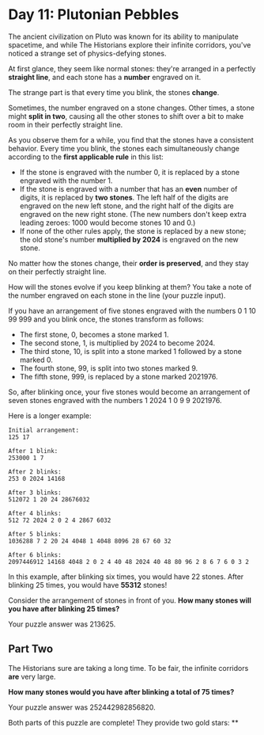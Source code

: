 # Day 11: Plutonian Pebbles

The ancient civilization on Pluto was known for its ability to manipulate spacetime, and while The Historians explore
their infinite corridors, you've noticed a strange set of physics-defying stones.

At first glance, they seem like normal stones: they're arranged in a perfectly **straight line**, and each stone has a
**number** engraved on it.

The strange part is that every time you blink, the stones **change**.

Sometimes, the number engraved on a stone changes. Other times, a stone might **split in two**, causing all the other
stones to shift over a bit to make room in their perfectly straight line.

As you observe them for a while, you find that the stones have a consistent behavior. Every time you blink, the stones
each simultaneously change according to the **first applicable rule** in this list:

* If the stone is engraved with the number 0, it is replaced by a stone engraved with the number 1.
* If the stone is engraved with a number that has an **even** number of digits, it is replaced by **two stones**. The
  left half of the digits are engraved on the new left stone, and the right half of the digits are engraved on the new
  right stone. (The new numbers don't keep extra leading zeroes: 1000 would become stones 10 and 0.)
* If none of the other rules apply, the stone is replaced by a new stone; the old stone's number **multiplied by 2024**
  is engraved on the new stone.

No matter how the stones change, their **order is preserved**, and they stay on their perfectly straight line.

How will the stones evolve if you keep blinking at them? You take a note of the number engraved on each stone in the
line (your puzzle input).

If you have an arrangement of five stones engraved with the numbers 0 1 10 99 999 and you blink once, the stones
transform as follows:

* The first stone, 0, becomes a stone marked 1.
* The second stone, 1, is multiplied by 2024 to become 2024.
* The third stone, 10, is split into a stone marked 1 followed by a stone marked 0.
* The fourth stone, 99, is split into two stones marked 9.
* The fifth stone, 999, is replaced by a stone marked 2021976.

So, after blinking once, your five stones would become an arrangement of seven stones engraved with the numbers 1 2024 1
0 9 9 2021976.

Here is a longer example:

```
Initial arrangement:
125 17

After 1 blink:
253000 1 7

After 2 blinks:
253 0 2024 14168

After 3 blinks:
512072 1 20 24 28676032

After 4 blinks:
512 72 2024 2 0 2 4 2867 6032

After 5 blinks:
1036288 7 2 20 24 4048 1 4048 8096 28 67 60 32

After 6 blinks:
2097446912 14168 4048 2 0 2 4 40 48 2024 40 48 80 96 2 8 6 7 6 0 3 2
```

In this example, after blinking six times, you would have 22 stones. After blinking 25 times, you would have **55312**
stones!

Consider the arrangement of stones in front of you. **How many stones will you have after blinking 25 times?**

Your puzzle answer was 213625.

## Part Two

The Historians sure are taking a long time. To be fair, the infinite corridors **are** very large.

**How many stones would you have after blinking a total of 75 times?**

Your puzzle answer was 252442982856820.

Both parts of this puzzle are complete! They provide two gold stars: **
